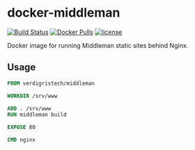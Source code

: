# docker-middleman

[![Build Status](https://img.shields.io/circleci/token/f41a8ea8d8fe8a47d6d409f60f53230c8c21ff67/project/VerdigrisTech/docker-middleman.svg)](https://circleci.com/gh/VerdigrisTech/docker-middleman)
[![Docker Pulls](https://img.shields.io/docker/pulls/verdigristech/middleman.svg)](https://hub.docker.com/r/verdigristech/middleman/)
[![license](https://img.shields.io/github/license/VerdigrisTech/docker-middleman.svg)](https://github.com/VerdigrisTech/docker-middleman/blob/master/LICENSE)

Docker image for running Middleman static sites behind Nginx.

## Usage

```Dockerfile
FROM verdigristech/middleman

WORKDIR /srv/www

ADD . /srv/www
RUN middleman build

EXPOSE 80

CMD nginx
```
